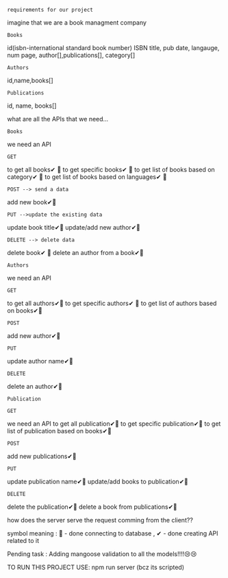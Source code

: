     requirements for our project

imagine that we are a book managment company

    Books
id(isbn-international standard book number) ISBN
title, pub date, langauge, num page, author[],publications[], category[]

    Authors
id,name,books[]

    Publications
id, name, books[]

 what are all the APIs that we need...

    Books
 we need an API

    GET
 to get all books✔ 📌
 to get specific books✔ 📌
 to get list of books based on category✔ 📌
 to get list of books based on languages✔ 📌

    POST --> send a data
add new book✔📌

    PUT -->update the existing data
update book title✔📌
update/add new author✔📌

    DELETE --> delete data
delete book✔  📌
delete an author from a book✔📌



    Authors
we need an API

    GET
to get all authors✔📌
to get specific authors✔ 📌
to get list of authors based on books✔📌

    POST
add new author✔📌

    PUT
update author name✔📌

    DELETE
delete an author✔📌


    Publication

    GET
we need an API
to get all publication✔📌
to get specific publication✔📌
to get list of publication based on books✔📌

    POST
add new publications✔📌

    PUT
update publication name✔📌
update/add books to publication✔📌

    DELETE
delete the publication✔📌
delete a book  from publications✔📌


how does the server serve the request comming from the client??


symbol  meaning : 📌 - done connecting to database , ✔ -  done creating  API related to it

Pending task : Adding mangoose validation to all the models!!!!😢😢

TO RUN THIS PROJECT USE: npm run server (bcz its scripted)

